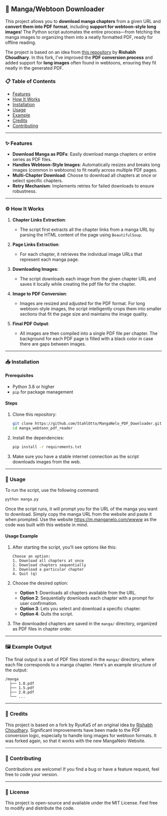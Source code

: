 ## 📖 **Manga/Webtoon Downloader**

This project allows you to **download manga chapters** from a given URL and **convert them into PDF format**, including **support for webtoon-style long images**! The Python script automates the entire process—from fetching the manga images to organizing them into a neatly formatted PDF, ready for offline reading.

The project is based on an idea from [this repository](https://github.com/rishabhxchoudhary/Youtube---Manga-Downloader) by **Rishabh Choudhary**. In this fork, I've improved the **PDF conversion process** and added support for **long images** often found in webtoons, ensuring they fit neatly in the generated PDF.

### 📋 **Table of Contents**
- [Features](#features)
- [How It Works](#how-it-works)
- [Installation](#installation)
- [Usage](#usage)
- [Example](#example)
- [Credits](#credits)
- [Contributing](#contributing)

---

### ✨ **Features** <a name="features"></a>

- **Download Manga as PDFs**: Easily download manga chapters or entire series as PDF files.
- **Handles Webtoon-Style Images**: Automatically resizes and breaks long images (common in webtoons) to fit neatly across multiple PDF pages.
- **Multi-Chapter Download**: Choose to download all chapters at once or select specific chapters.
- **Retry Mechanism**: Implements retries for failed downloads to ensure robustness.

---

### ⚙️ **How It Works** <a name="how-it-works"></a>

1. **Chapter Links Extraction**: 
   - The script first extracts all the chapter links from a manga URL by parsing the HTML content of the page using `BeautifulSoup`.

2. **Page Links Extraction**:
   - For each chapter, it retrieves the individual image URLs that represent each manga page.

3. **Downloading Images**:
   - The script downloads each image from the given chapter URL and saves it locally while creating the pdf file for the chapter.

4. **Image to PDF Conversion**:
   - Images are resized and adjusted for the PDF format. For long webtoon-style images, the script intelligently crops them into smaller sections that fit the page size and maintains the image quality.

5. **Final PDF Output**:
   - All images are then compiled into a single PDF file per chapter. The background for each PDF page is filled with a black color in case there are gaps between images.

---

### 📥 **Installation** <a name="installation"></a>

#### Prerequisites
- Python 3.8 or higher
- `pip` for package management

#### Steps

1. Clone this repository:

    ```bash
    git clone https://github.com/StahlOtto/MangaNelo_PDF_Downloader.git
    cd manga_webtoon_pdf_reader
    ```

2. Install the dependencies:

    ```bash
    pip install -r requirements.txt
    ```

3. Make sure you have a stable internet connection as the script downloads images from the web.

---

### 🚀 **Usage** <a name="usage"></a>

To run the script, use the following command:

```bash
python manga.py
```

Once the script runs, it will prompt you for the URL of the manga you want to download. Simply copy the manga URL from the website and paste it when prompted. Use the website https://m.manganelo.com/wwww as the code was built with this website in mind.

#### Usage Example

1. After starting the script, you'll see options like this:

    ```
    Choose an option:
    1. Download all chapters at once
    2. Download chapters sequentially
    3. Download a particular chapter
    4. Quit (q)
    ```

2. Choose the desired option:
    - **Option 1**: Downloads all chapters available from the URL.
    - **Option 2**: Sequentially downloads each chapter with a prompt for user confirmation.
    - **Option 3**: Lets you select and download a specific chapter.
    - **Option 4**: Quits the script.

3. The downloaded chapters are saved in the `manga/` directory, organized as PDF files in chapter order.

---

### 🖼️ **Example Output** <a name="example"></a>

The final output is a set of PDF files stored in the `manga/` directory, where each file corresponds to a manga chapter. Here's an example structure of the output:

```
/manga
  ├── 1.0.pdf
  ├── 1.5.pdf
  ├── 2.0.pdf
  └── ...
```

---

### 🎉 **Credits** <a name="credits"></a>

This project is based on a fork by RyuKaS of an original idea by [Rishabh Choudhary](https://github.com/rishabhxchoudhary/Youtube---Manga-Downloader). Significant improvements have been made to the PDF conversion logic, especially to handle long images for webtoon formats. It was forked again, so that it works with the new MangaNelo Website.

---

### 🤝 **Contributing** <a name="contributing"></a>

Contributions are welcome! If you find a bug or have a feature request, feel free to code your version. 

---

### 📝 **License**

This project is open-source and available under the MIT License. Feel free to modify and distribute the code.